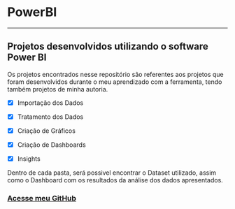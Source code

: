 # PowerBI
***
## Projetos desenvolvidos utilizando o software Power BI

Os projetos encontrados nesse repositório são referentes aos projetos que foram desenvolvidos durante o meu aprendizado com a ferramenta, tendo também projetos de minha autoria. 


- [X] Importação dos Dados
- [X] Tratamento dos Dados
- [X] Criação de Gráficos 
- [X] Criação de Dashboards
- [X] Insights


Dentro de cada pasta, será possivel encontrar o Dataset utilizado, assim como o Dashboard com os resultados da análise dos dados apresentados.


### [Acesse meu GitHub](https://github.com/vithep)
